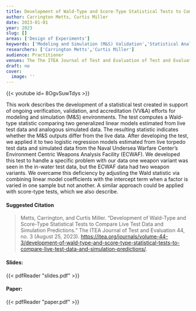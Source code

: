 ```yaml
---
title: Development of Wald-Type and Score-Type Statistical Tests to Compare Live Test Data and Simulation Predictions
author: Carrington Metts, Curtis Miller
date: 2023-01-01
year: 2023
slug: []
areas: ['Design of Experiments']
keywords: ['Modeling and Simulation (M&S) Validation','Statistical Analysis','Wald test','Weapons Analysis Facility']
researchers: ['Carrington Metts','Curtis Miller']
audience: Practitioner
venues: The The ITEA Journal of Test and Evaluation of Test and Evaluation
draft: no
cover:
  image: ''
---
```


{{< youtube id= 8OgvSuwTdys >}}

This work describes the development of a statistical test created in support of ongoing verification, validation, and accreditation (VV&A) efforts for modeling and simulation (M&S) environments. The test computes a Wald-type statistic comparing two generalized linear models estimated from live test data and analogous simulated data. The resulting statistic indicates whether the M&S outputs differ from the live data. After developing the test, we applied it to two logistic regression models estimated from live torpedo test data and simulated data from the Naval Undersea Warfare Center’s Environment Centric Weapons Analysis Facility (ECWAF). We developed this test to handle a specific problem with our data  one weapon variant was seen in the in-water test data, but the ECWAF data had two weapon variants. We overcame this deficiency by adjusting the Wald statistic via combining linear model coefficients with the intercept term when a factor is varied in one sample but not another. A similar approach could be applied with score-type tests, which we also describe.

#### Suggested Citation
> Metts, Carrington, and Curtis Miller. “Development of Wald-Type and Score-Type Statistical Tests to Compare Live Test Data and Simulation Predictions.” The ITEA Journal of Test and Evaluation 44, no. 3 (August 25, 2023). https://itea.org/journals/volume-44-3/development-of-wald-type-and-score-type-statistical-tests-to-compare-live-test-data-and-simulation-predictions/.

#### Slides: 
{{< pdfReader "slides.pdf" >}}

#### Paper: 
{{< pdfReader "paper.pdf" >}}



